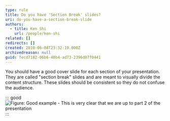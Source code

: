 ```yaml
---
type: rule
title: Do you have 'Section Break' slides?
uri: do-you-have-a-section-break-slide
authors:
  - title: Ken Shi
    url: /people/ken-shi
related: []
redirects: []
created: 2010-06-08T23:32:19.000Z
archivedreason: null
guid: fecd7182-06b6-40b4-ad73-2396d07f0441
---
```

You should have a good cover slide for each section of your presentation. They are called "section break" slides and are meant to visually divide the content structure. These slides should be consistent so they do not confuse the audience.

<!--endintro-->

::: good
![Figure: Good example - This is very clear that we are up to part 2 of the presentation](sectionbreak.jpg)
:::